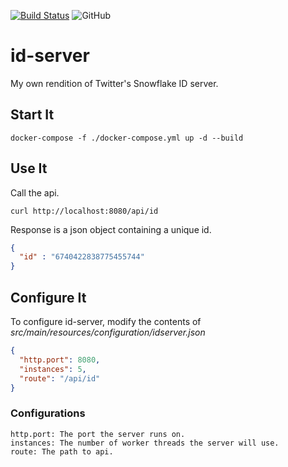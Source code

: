 [![Build Status](https://travis-ci.com/chrisdimaio/id-server.svg?branch=master)](https://travis-ci.com/chrisdimaio/id-server)
![GitHub](https://img.shields.io/github/license/chrisdimaio/poker-evaluator)
# id-server
My own rendition of Twitter's Snowflake ID server.
## Start It
```shell script
docker-compose -f ./docker-compose.yml up -d --build
```

## Use It
Call the api.
```shell script
curl http://localhost:8080/api/id
```
Response is a json object containing a unique id.
```json
{
  "id" : "6740422838775455744"
}
```

## Configure It
To configure id-server, modify the contents of *src/main/resources/configuration/idserver.json*
```json
{
  "http.port": 8080,
  "instances": 5,
  "route": "/api/id"
}
```
### Configurations
    http.port: The port the server runs on.
    instances: The number of worker threads the server will use.
    route: The path to api.

